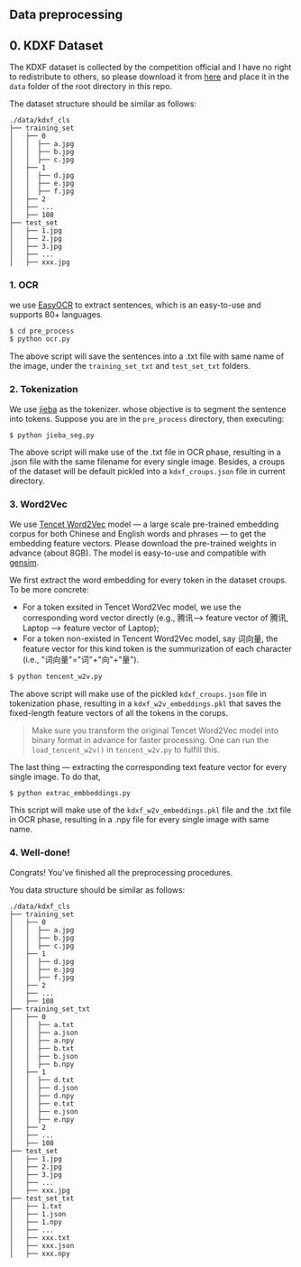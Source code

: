 ## Data preprocessing


## 0. KDXF Dataset

The KDXF dataset is collected by the competition official and I have no right to redistribute to others, so please download it from [here](http://challenge.xfyun.cn/topic/info?type=ad-2021) and place it in the `data`  folder of the root directory in this repo. 

The dataset structure should be similar as follows:
```
./data/kdxf_cls
├── training_set
│   ├── 0
│   │  ├── a.jpg
│   │  ├── b.jpg
│   │  ├── c.jpg
│   ├── 1
│   │  ├── d.jpg
│   │  ├── e.jpg
│   │  ├── f.jpg
│   ├── 2
│   ├── ...
│   ├── 108
├── test_set
│   ├── 1.jpg
│   ├── 2.jpg
│   ├── 3.jpg
│   ├── ...
│   ├── xxx.jpg
```

### 1. OCR

we use [EasyOCR](https://github.com/JaidedAI/EasyOCR) to extract sentences, which is an easy-to-use and supports 80+ languages. 

```python
$ cd pre_process
$ python ocr.py
```

The above script will save the sentences into a .txt file with same name of the image, under the `training_set_txt` and `test_set_txt` folders.

### 2. Tokenization

We use [jieba](https://github.com/fxsjy/jieba) as the tokenizer. whose objective is to segment the sentence into tokens. Suppose you are in the `pre_process` directory, then executing:

```python
$ python jieba_seg.py
```

The above script will make use of the .txt file in OCR phase, resulting in a .json file with the same filename for every single image. Besides, a croups of the dataset will be default pickled into a `kdxf_croups.json` file in current directory.

### 3. Word2Vec

We use [Tencet Word2Vec](https://ai.tencent.com/ailab/nlp/en/embedding.html) model — a large scale pre-trained embedding corpus for both Chinese and English words and phrases — to get the embedding feature vectors. Please download the pre-trained weights in advance (about 8GB). The model is easy-to-use and compatible with [gensim](https://radimrehurek.com/gensim/).

We first extract the word embedding for every token in the dataset croups. To be more concrete:

- For a token exsited in Tencet Word2Vec model, we use the corresponding word vector directly (e.g., 腾讯--> feature vector of 腾讯, Laptop --> feature vector of Laptop);
- For a token non-existed in Tencent Word2Vec model, say 词向量, the feature vector for this kind token is the summurization of each character (i.e., "词向量"="词"+"向"+"量").

```python
$ python tencent_w2v.py
```

The above script will make use of the pickled `kdxf_croups.json` file in tokenization phase, resulting in a `kdxf_w2v_embeddings.pkl` that saves the fixed-length feature vectors of all the tokens in the corups.

> Make sure you transform the original Tencet Word2Vec model into binary format in advance for faster processing. One can run the `load_tencent_w2v()` in `tencent_w2v.py` to fulfill this.

The last thing — extracting the corresponding text feature vector for every single image. To do that, 

```python
$ python extrac_embbeddings.py
```

This script will make use of the `kdxf_w2v_embeddings.pkl` file and the .txt file in OCR phase, resulting in a .npy file for every single image with same name.

### 4. Well-done!

Congrats! You've finished all the preprocessing procedures.

You data structure should be similar as follows:
```
./data/kdxf_cls
├── training_set
│   ├── 0
│   │  ├── a.jpg
│   │  ├── b.jpg
│   │  ├── c.jpg
│   ├── 1
│   │  ├── d.jpg
│   │  ├── e.jpg
│   │  ├── f.jpg
│   ├── 2
│   ├── ...
│   ├── 108
├── training_set_txt
│   ├── 0
│   │  ├── a.txt
│   │  ├── a.json
│   │  ├── a.npy
│   │  ├── b.txt
│   │  ├── b.json
│   │  ├── b.npy
│   ├── 1
│   │  ├── d.txt
│   │  ├── d.json
│   │  ├── d.npy
│   │  ├── e.txt
│   │  ├── e.json
│   │  ├── e.npy
│   ├── 2
│   ├── ...
│   ├── 108
├── test_set
│   ├── 1.jpg
│   ├── 2.jpg
│   ├── 3.jpg
│   ├── ...
│   ├── xxx.jpg
├── test_set_txt
│   ├── 1.txt
│   ├── 1.json
│   ├── 1.npy
│   ├── ...
│   ├── xxx.txt
│   ├── xxx.json
│   ├── xxx.npy
```
